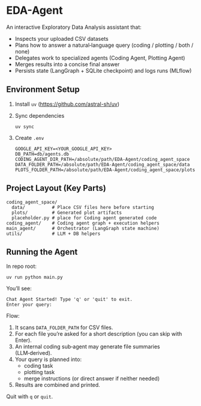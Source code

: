 # EDA-Agent

An interactive Exploratory Data Analysis assistant that:

- Inspects your uploaded CSV datasets
- Plans how to answer a natural‑language query (coding / plotting / both / none)
- Delegates work to specialized agents (Coding Agent, Plotting Agent)
- Merges results into a concise final answer
- Persists state (LangGraph + SQLite checkpoint) and logs runs (MLflow)

## Environment Setup

1. Install `uv` (https://github.com/astral-sh/uv)
2. Sync dependencies
   ```
   uv sync
   ```
3. Create `.env`

   ```
   GOOGLE_API_KEY=<YOUR_GOOGLE_API_KEY>
   DB_PATH=db/agents.db
   CODING_AGENT_DIR_PATH=/absolute/path/EDA-Agent/coding_agent_space
   DATA_FOLDER_PATH=/absolute/path/EDA-Agent/coding_agent_space/data
   PLOTS_FOLDER_PATH=/absolute/path/EDA-Agent/coding_agent_space/plots
   ```

## Project Layout (Key Parts)

```
coding_agent_space/
  data/          # Place CSV files here before starting
  plots/         # Generated plot artifacts
  placeholder.py # place for Coding agent generated code
coding_agent/    # Coding agent graph + execution helpers
main_agent/      # Orchestrator (LangGraph state machine)
utils/           # LLM + DB helpers
```

## Running the Agent

In repo root:

```
uv run python main.py
```

You’ll see:

```
Chat Agent Started! Type 'q' or 'quit' to exit.
Enter your query:
```

Flow:

1. It scans `DATA_FOLDER_PATH` for CSV files.
2. For each file you’re asked for a short description (you can skip with Enter).
3. An internal coding sub‑agent may generate file summaries (LLM‑derived).
4. Your query is planned into:
   - coding task
   - plotting task
   - merge instructions (or direct answer if neither needed)
5. Results are combined and printed.

Quit with `q` or `quit`.
